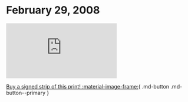 # February 29, 2008

![](https://www.achewood.com/comic.php?date=02292008)

[Buy a signed strip of this print! :material-image-frame:](https://achewood-holiday-pop-up.myshopify.com/products/strip#02292008){ .md-button .md-button--primary }
